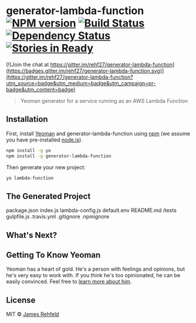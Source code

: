 # generator-lambda-function [![NPM version][npm-image]][npm-url] [![Build Status][travis-image]][travis-url] [![Dependency Status][daviddm-image]][daviddm-url] [![Stories in Ready](https://badge.waffle.io/rehf27/generator-lambda-function.svg?label=ready&title=Ready)](http://waffle.io/rehf27/generator-lambda-function)

[![Join the chat at https://gitter.im/rehf27/generator-lambda-function](https://badges.gitter.im/rehf27/generator-lambda-function.svg)](https://gitter.im/rehf27/generator-lambda-function?utm_source=badge&utm_medium=badge&utm_campaign=pr-badge&utm_content=badge)
> Yeoman generator for a service running as an AWS Lambda Function

## Installation

First, install [Yeoman](http://yeoman.io) and generator-lambda-function using [npm](https://www.npmjs.com/) (we assume you have pre-installed [node.js](https://nodejs.org/)).

```bash
npm install -g yo
npm install -g generator-lambda-function
```

Then generate your new project:

```bash
yo lambda-function
```

## The Generated Project

package.json
index.js
lambda-config.js
default.env
README.md
/tests
gulpfile.js
.travis.yml
.gitignore
.npmignore

## What's Next?



## Getting To Know Yeoman

Yeoman has a heart of gold. He&#39;s a person with feelings and opinions, but he&#39;s very easy to work with. If you think he&#39;s too opinionated, he can be easily convinced. Feel free to [learn more about him](http://yeoman.io/).

## License

MIT © [James Rehfeld](http://rehf27.github.io)


[npm-image]: https://badge.fury.io/js/generator-lambda-function.svg
[npm-url]: https://npmjs.org/package/generator-lambda-function
[travis-image]: https://travis-ci.org/rehf27/generator-lambda-function.svg?branch=master
[travis-url]: https://travis-ci.org/rehf27/generator-lambda-function
[daviddm-image]: https://david-dm.org/rehf27/generator-lambda-function.svg?theme=shields.io
[daviddm-url]: https://david-dm.org/rehf27/generator-lambda-function
